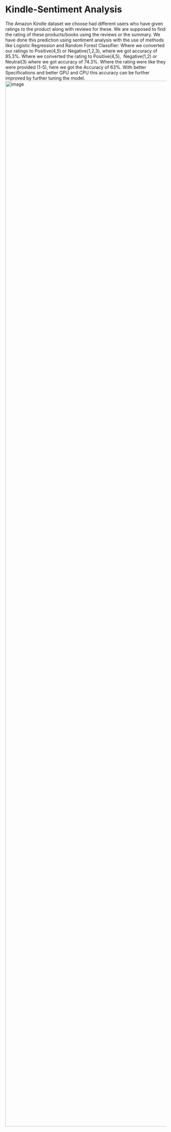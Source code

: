 # Kindle-Sentiment Analysis
The Amazon Kindle dataset we choose had different users who have given ratings to the product along with reviews for these. We are supposed to find the rating of these products/books using the reviews or the summary. We have done this prediction using sentiment analysis with the use of methods like Logistic Regression and Random Forest Classifier:
Where we converted our ratings to Positive(4,5) or Negative(1,2,3), where we got accuracy of 85.3%.
Where we converted the rating to Positive(4,5),  Negative(1,2) or Neutral(3) where we got accuracy of 74.3%.
Where the rating were like they were provided (1-5), here we got the Accuracy of 63%. With better Specifications and better GPU and CPU this accuracy can be further improved by further tuning the model.
<img width="3265" alt="image" src="https://github.com/sudd99/Kindle-Rating-prediction/assets/158851191/a975d2f0-dea6-45ad-8ba3-5f47587918be">
